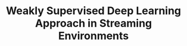 ---
layout: publication
authors: 'M. Pratama, A. Ashfahani, and A. Hady'
title: 'Weakly Supervised Deep Learning Approach in Streaming Environments'
year: '2019'
conference: 'IEEE International Conference on Big Data'
---